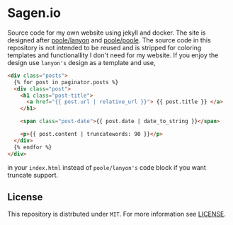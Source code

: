 # Sagen.io

Source code for my own website using jekyll and docker. The site is designed after [poole/lanyon](https://github.com/poole/lanyon) and [poole/poole](https://github.com/poole/poole). The source code in this repository is not intended to be reused and is stripped for coloring templates and functionallity I don't need for my website. If you enjoy the design use `lanyon's` design as a template and use,

```html
<div class="posts">
  {% for post in paginator.posts %}
  <div class="post">
    <h1 class="post-title">
      <a href="{{ post.url | relative_url }}"> {{ post.title }} </a>
    </h1>

    <span class="post-date">{{ post.date | date_to_string }}</span>

    <p>{{ post.content | truncatewords: 90 }}</p>
  </div>
  {% endfor %}
</div>
```

in your `index.html` instead of `poole/lanyon's` code block if you want truncate support.

## License

This repository is distrbuted under `MIT`. For more information see [LICENSE](LICENSE).
